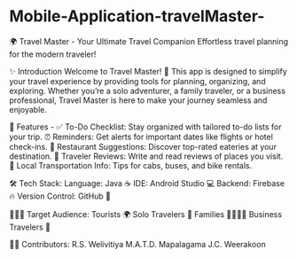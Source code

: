# Mobile-Application-travelMaster-

🌍 Travel Master - Your Ultimate Travel Companion
Effortless travel planning for the modern traveler!

✨ Introduction
Welcome to Travel Master! 🚀 This app is designed to simplify your travel experience by providing tools for planning, organizing, and exploring. Whether you’re a solo adventurer, a family traveler, or a business professional, Travel Master is here to make your journey seamless and enjoyable.

🎯 Features -
✅ To-Do Checklist: Stay organized with tailored to-do lists for your trip.
⏰ Reminders: Get alerts for important dates like flights or hotel check-ins.
🍴 Restaurant Suggestions: Discover top-rated eateries at your destination.
📝 Traveler Reviews: Write and read reviews of places you visit.
🚖 Local Transportation Info: Tips for cabs, buses, and bike rentals.

🛠️ Tech Stack:
Language: Java ☕
IDE: Android Studio 💻
Backend: Firebase 🔥
Version Control: GitHub 🐙

🧑‍🤝‍🧑 Target Audience:
Tourists 🌍
Solo Travelers 🧳
Families 👨‍👩‍👧‍👦
Business Travelers 💼


👩‍💻 Contributors:
R.S. Welivitiya
M.A.T.D. Mapalagama
J.C. Weerakoon
